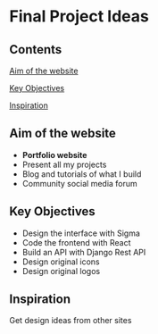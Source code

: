 # Final Project Ideas

## Contents

[Aim of the website](#aim-of-the-website)

[Key Objectives](#key-objectives)

[Inspiration](#inspiration)

## Aim of the website

- **Portfolio website**
- Present all my projects
- Blog and tutorials of what I build
- Community social media forum

## Key Objectives

- Design the interface with Sigma
- Code the frontend with React
- Build an API with Django Rest API
- Design original icons
- Design original logos

## Inspiration

Get design ideas from other sites